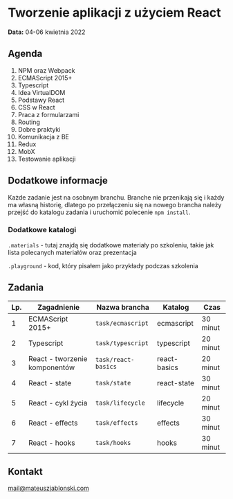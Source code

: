 # Tworzenie aplikacji z użyciem React

**Data:** 04-06 kwietnia 2022

## Agenda

1. NPM oraz Webpack
2. ECMAScript 2015+
3. Typescript
4. Idea VirtualDOM
5. Podstawy React
6. CSS w React
7. Praca z formularzami
8. Routing
9. Dobre praktyki
10. Komunikacja z BE
11. Redux
12. MobX
13. Testowanie aplikacji

## Dodatkowe informacje

Każde zadanie jest na osobnym branchu. Branche nie przenikają się i każdy ma własną historię, dlatego po przełączeniu się na nowego brancha należy przejść do katalogu zadania i uruchomić polecenie `npm install`.

### Dodatkowe katalogi

`.materials` - tutaj znajdą się dodatkowe materiały po szkoleniu, takie jak lista polecanych materiałów oraz prezentacja

`.playground` - kod, który pisałem jako przykłady podczas szkolenia

## Zadania

|Lp.|Zagadnienie|Nazwa brancha|Katalog|Czas|
|---|---|---|---|---|
|1|ECMAScript 2015+|`task/ecmascript`|ecmascript|30 minut|
|2|Typescript|`task/typescript`|typescript|20 minut|
|3|React - tworzenie komponentów|`task/react-basics`|react-basics|20 minut|
|4|React - state|`task/state`|react-state|30 minut|
|5|React - cykl życia|`task/lifecycle`|lifecycle|20 minut|
|6|React - effects|`task/effects`|effects|30 minut|
|7|React - hooks|`task/hooks`|hooks|30 minut|

## Kontakt

mail@mateuszjablonski.com
